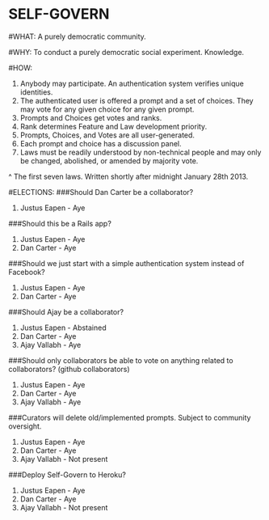 SELF-GOVERN
===========
#WHAT:
  A purely democratic community.

#WHY:
  To conduct a purely democratic social experiment. Knowledge.

#HOW:
1.  Anybody may participate. An authentication system verifies unique identities.
2.  The authenticated user is offered a prompt and a set of choices. They may vote for any given choice for any given prompt.
3.  Prompts and Choices get votes and ranks.
4.  Rank determines Feature and Law development priority.
5.  Prompts, Choices, and Votes are all user-generated.
6.  Each prompt and choice has a discussion panel.
7.  Laws must be readily understood by non-technical people and may only be changed, abolished, or amended by majority vote.

 ^ The first seven laws. Written shortly after midnight January 28th 2013.

#ELECTIONS:
###Should Dan Carter be a collaborator?
1. Justus Eapen - Aye

###Should this be a Rails app?
1. Justus Eapen - Aye
2. Dan Carter - Aye

###Should we just start with a simple authentication system instead of Facebook?
1. Justus Eapen - Aye
2. Dan Carter - Aye

###Should Ajay be a collaborator?
1. Justus Eapen - Abstained
2. Dan Carter - Aye
3. Ajay Vallabh - Aye

###Should only collaborators be able to vote on anything related to collaborators? (github collaborators)
1. Justus Eapen - Aye
2. Dan Carter - Aye
3. Ajay Vallabh - Aye

###Curators will delete old/implemented prompts. Subject to community oversight.
1. Justus Eapen - Aye
2. Dan Carter - Aye
3. Ajay Vallabh - Not present

###Deploy Self-Govern to Heroku?
1. Justus Eapen - Aye
2. Dan Carter - Aye
3. Ajay Vallabh - Not present